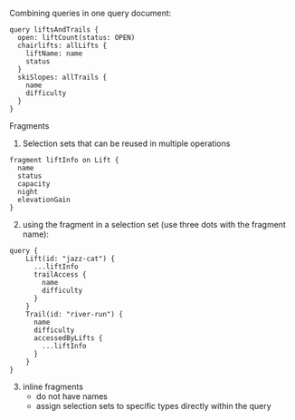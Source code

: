 Combining queries in one query document:
```
query liftsAndTrails {
  open: liftCount(status: OPEN)
  chairlifts: allLifts {
    liftName: name
    status
  }
  skiSlopes: allTrails {
    name
    difficulty
  }
}
```

Fragments
1. Selection sets that can be reused in multiple operations
```
fragment liftInfo on Lift {
  name
  status
  capacity
  night
  elevationGain
}
```
2. using the fragment in a selection set (use three dots with the fragment name):
```
query {
    Lift(id: "jazz-cat") {
      ...liftInfo
      trailAccess {
        name
        difficulty
      }
    }
    Trail(id: "river-run") {
      name
      difficulty
      accessedByLifts {
        ...liftInfo
      }
    }
}
```
3. inline fragments
    - do not have names
    - assign selection sets to specific types directly within the query

